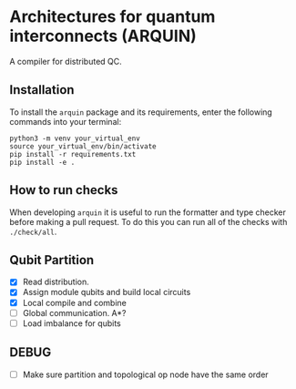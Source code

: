 # Architectures for quantum interconnects (ARQUIN)
A compiler for distributed QC.

## Installation
To install the `arquin` package and its requirements, enter the following
commands into your terminal:

```
python3 -m venv your_virtual_env
source your_virtual_env/bin/activate
pip install -r requirements.txt
pip install -e .
```

## How to run checks
When developing `arquin` it is useful to run the formatter and type checker before making a pull request.
To do this you can run all of the checks with `./check/all`.

## Qubit Partition
- [x] Read distribution.
- [x] Assign module qubits and build local circuits
- [x] Local compile and combine
- [ ] Global communication. A*?
- [ ] Load imbalance for qubits

## DEBUG
- [ ] Make sure partition and topological op node have the same order
